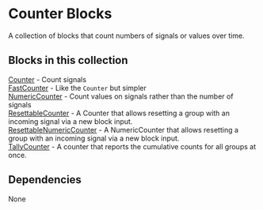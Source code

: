 Counter Blocks
=======

A collection of blocks that count numbers of signals or values over time.

Blocks in this collection
-----
[Counter](docs/counter.md) - Count signals  
[FastCounter](docs/counter_fast.md) - Like the `Counter` but simpler  
[NumericCounter](docs/numeric_counter.md) - Count values on signals rather than the number of signals  
[ResettableCounter](docs/resettable_counter.md) - A Counter that allows resetting a group with an incoming signal via a new block input.  
[ResettableNumericCounter](docs/resettable_numeric_counter.md) - A NumericCounter that allows resetting a group with an incoming signal via a new block input.  
[TallyCounter](docs/tally_counter.md) - A counter that reports the cumulative counts for all groups at once.  


Dependencies
------
None

